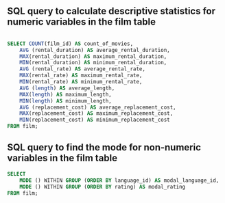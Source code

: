 ## SQL query to calculate descriptive statistics for numeric variables in the film table

```SQL

SELECT COUNT(film_id) AS count_of_movies,
    AVG (rental_duration) AS average_rental_duration,
    MAX(rental_duration) AS maximum_rental_duration,
    MIN(rental_duration) AS minimum_rental_duration,
    AVG (rental_rate) AS average_rental_rate,
    MAX(rental_rate) AS maximum_rental_rate,
    MIN(rental_rate) AS minimum_rental_rate,
    AVG (length) AS average_length,
    MAX(length) AS maximum_length,
    MIN(length) AS minimum_length,
    AVG (replacement_cost) AS average_replacement_cost,
    MAX(replacement_cost) AS maximum_replacement_cost,
    MIN(replacement_cost) AS minimum_replacement_cost
FROM film;

```
## SQL query to find the mode for non-numeric variables in the film table

```SQL
SELECT  
    MODE () WITHIN GROUP (ORDER BY language_id) AS modal_language_id, 
    MODE () WITHIN GROUP (ORDER BY rating) AS modal_rating
FROM film;
```

